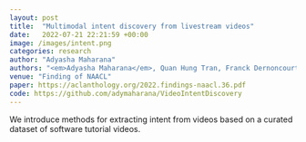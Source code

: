```yaml
---
layout: post
title:  "Multimodal intent discovery from livestream videos"
date:   2022-07-21 22:21:59 +00:00
image: /images/intent.png
categories: research
author: "Adyasha Maharana"
authors: "<em>Adyasha Maharana</em>, Quan Hung Tran, Franck Dernoncourt, Seunghyun Yoon, Trung Bui, Walter Chang, Mohit Bansal"
venue: "Finding of NAACL"
paper: https://aclanthology.org/2022.findings-naacl.36.pdf
code: https://github.com/adymaharana/VideoIntentDiscovery
---
```

We introduce methods for extracting intent from videos based on a curated dataset of software tutorial videos.